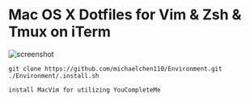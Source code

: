 # Mac OS X Dotfiles for Vim & Zsh & Tmux on iTerm

![screenshot](https://user-images.githubusercontent.com/4122766/34034640-2ccdadd6-e134-11e7-9a32-0e4ef8ddfd94.png)

```
git clone https://github.com/michaelchen110/Environment.git
./Environment/.install.sh
```

```
install MacVim for utilizing YouCompleteMe
```
